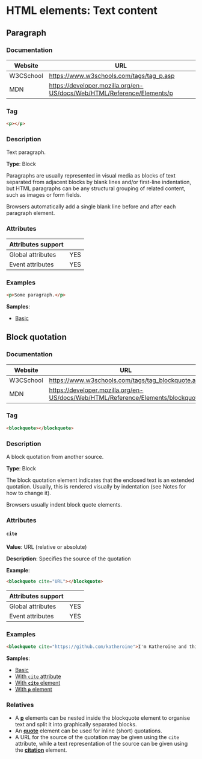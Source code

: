 # HTML elements: Text content

## Paragraph

### Documentation

|Website  |URL                                                                   |
|---------|----------------------------------------------------------------------|
|W3CSchool|https://www.w3schools.com/tags/tag_p.asp                              |
|MDN      |https://developer.mozilla.org/en-US/docs/Web/HTML/Reference/Elements/p|

### Tag

```html
<p></p>
```

### Description

Text paragraph.

**Type**: Block

Paragraphs are usually represented in visual media as blocks of text separated from adjacent blocks by blank lines and/or first-line indentation, but HTML paragraphs can be any structural grouping of related content, such as images or form fields.

Browsers automatically add a single blank line before and after each paragraph element.

### Attributes

|Attributes support|   |
|------------------|---|
|Global attributes |YES|
|Event attributes  |YES|

### Examples

```html
<p>Some paragraph.</p>
```

**Samples**:
* [Basic](../../../samples/elements/paragraph/p.html)

## Block quotation

### Documentation

|Website  |URL                                                                            |
|---------|-------------------------------------------------------------------------------|
|W3CSchool|https://www.w3schools.com/tags/tag_blockquote.asp                              |
|MDN      |https://developer.mozilla.org/en-US/docs/Web/HTML/Reference/Elements/blockquote|

### Tag

```html
<blockquote></blockquote>
```

### Description

A block quotation from another source.

**Type**: Block

The block quotation element indicates that the enclosed text is an extended quotation. Usually, this is rendered visually by indentation (see Notes for how to change it).

Browsers usually indent block quote elements.

### Attributes

#### `cite`

**Value**: URL (relative or absolute)

**Description**: Specifies the source of the quotation

**Example**:

```html
<blockquote cite="URL"></blockquote>
```

|Attributes support|   |
|------------------|---|
|Global attributes |YES|
|Event attributes  |YES|

### Examples

```html
<blockquote cite="https://github.com/katheroine">I'm Katheroine and this is my code.</blockquote>
```

**Samples**:
* [Basic](../../../samples/elements/blockquote/blockquote.html)
* [With `cite` attribute](../../../samples/elements/blockquote/blockquote.attribute_cite.html)
* [With **`cite`** element](../../../samples/elements/blockquote/blockquote.element_cite.html)
* [With **`p`** element](../../../samples/elements/blockquote/blockquote.element_p.html)

### Relatives

* A [**p**](#paragraph) elements can be nested inside the blockquote element to organise text and split it into graphically separated blocks.
* An [**quote**](#quote) element can be used for inline (short) quotations.
* A URL for the source of the quotation may be given using the `cite` attribute, while a text representation of the source can be given using the [**citation**](#citation) element.
